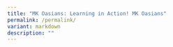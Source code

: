 ```yaml
---
title: "MK Oasians: Learning in Action! MK Oasians"
permalink: /permalink/
variant: markdown
description: ""
---
```

